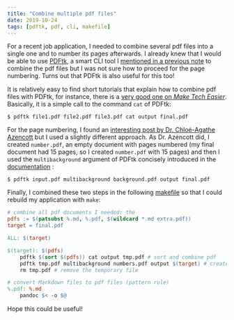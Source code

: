 ```yaml
---
title: "Combine multiple pdf files"
date: 2019-10-24
tags: [pdftk, pdf, cli, makefile]
---
```


For a recent job application, I needed to combine several pdf files into a
single one and to number its pages afterwards. I already knew that I would be
able to use [PDFtk](https://www.pdflabs.com), a smart CLI tool I  [mentioned in
a previous note](/notes/cli/pdftk/) to combine the pdf files but I was not
sure how to proceed for the page numbering. Turns out that PDFtk is also useful
for this too!

It is relatively easy to find short tutorials that explain how to combine pdf
files with PDFtk, for instance, there is a [very good one on *Make Tech
Easier*](https://www.maketecheasier.com/combine-multiple-pdf-files-with-pdftk/).
Basically, it is a simple call to the command `cat` of PDFtk:

```shell
$ pdftk file1.pdf file2.pdf file3.pdf cat output final.pdf
```

For the page numbering, I found an [interesting post by Dr. Chloé-Agathe
Azencott](http://cazencott.info/index.php/post/2015/04/30/Numbering-PDF-Pages)
but I used a slightly different approach. As Dr. Azencott did, I created
`number.pdf`, an empty document with pages numbered (my final document had 15
pages, so I created `number.pdf` with 15 pages) and then I used the
`multibackground` argument of PDFtk concisely introduced in the
[documentation](https://www.pdflabs.com/docs/pdftk-man-page/#dest-op-background) :


```shell
$ pdftk input.pdf multibackground background.pdf output final.pdf
```


Finally, I combined these two steps in the following
[makefile](https://www.gnu.org/software/make/manual/make.html) so that I could rebuild my application with `make`:


```makefile
# combine all pdf documents I needed: the
pdfs := $(patsubst %.md, %.pdf, $(wildcard *.md extra.pdf))
target = final.pdf

ALL: $(target)

$(target): $(pdfs)
	pdftk $(sort $(pdfs)) cat output tmp.pdf # sort and combine pdf
	pdftk tmp.pdf multibackground numbers.pdf output $(target) # create final pdf
	rm tmp.pdf # remove the temporary file

# convert Markdown files to pdf files (pattern rule)
%.pdf: %.md
	pandoc $< -o $@
```


Hope this could be useful! 

